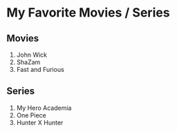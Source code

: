 # **My Favorite Movies / Series**

## **Movies**
1. John Wick
2. ShaZam
3. Fast and Furious

## **Series**
1. My Hero Academia
2. One Piece
3. Hunter X Hunter

